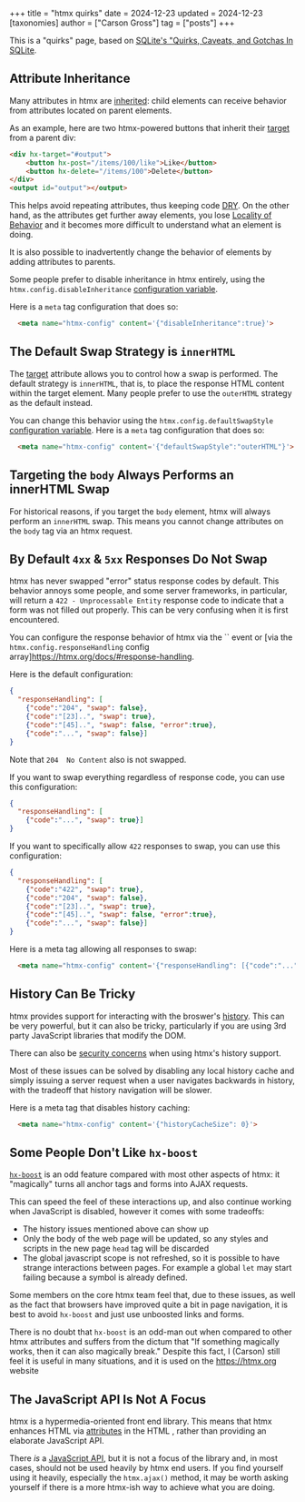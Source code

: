 +++
title = "htmx quirks"
date = 2024-12-23
updated = 2024-12-23
[taxonomies]
author = ["Carson Gross"]
tag = ["posts"]
+++

This is a "quirks" page, based on [SQLite's "Quirks, Caveats, and Gotchas In SQLite](https://www.sqlite.org/quirks.html).

## Attribute Inheritance

Many attributes in htmx are [inherited](/@docs#inheritance): child elements can receive behavior from attributes located 
on parent elements.

As an example, here are two htmx-powered buttons that inherit their [target](@/attributes/hx-target.md) from a parent 
div:

```html
<div hx-target="#output">
    <button hx-post="/items/100/like">Like</button>
    <button hx-delete="/items/100">Delete</button>
</div>
<output id="output"></output>
```

This helps avoid repeating attributes, thus keeping code [DRY](https://en.wikipedia.org/wiki/Don%27t_repeat_yourself).
On the other hand, as the attributes get further away elements, you lose [Locality of Behavior](@/essays/locality-of-behaviour.md)
and it becomes more difficult to understand what an element is doing.

It is also possible to inadvertently change the behavior of elements by adding attributes to parents.

Some people prefer to disable inheritance in htmx entirely, using the `htmx.config.disableInheritance` 
[configuration variable](/@docs.md#config).  

Here is a `meta` tag configuration that does so:

```html
  <meta name="htmx-config" content='{"disableInheritance":true}'>
```

## The Default Swap Strategy is `innerHTML`

The [target](@/attributes/hx-swap.md) attribute allows you to control how a swap is performed.  The default strategy is
`innerHTML`, that is, to place the response HTML content within the target element.  Many people prefer to use the 
`outerHTML` strategy as the default instead.

You can change this behavior using the `htmx.config.defaultSwapStyle` 
[configuration variable](/@docs.md#config).  Here is a `meta` tag configuration that does so:

```html
  <meta name="htmx-config" content='{"defaultSwapStyle":"outerHTML"}'>
```

## Targeting the `body` Always Performs an innerHTML Swap

For historical reasons, if you target the `body` element, htmx will always perform an `innerHTML` swap.  This means you
cannot change attributes on the `body` tag via an htmx request.

## By Default `4xx` & `5xx` Responses Do Not Swap

htmx has never swapped "error" status response codes by default.  This behavior annoys some people, and some server
frameworks, in particular, will return a `422 - Unprocessable Entity` response code to indicate that a form was not 
filled out properly.  This can be very confusing when it is first encountered.

You can configure the response behavior of htmx via the `` event or 
[via the `htmx.config.responseHandling` config array]https://htmx.org/docs/#response-handling.

Here is the default configuration:

```json
{
  "responseHandling": [
    {"code":"204", "swap": false},
    {"code":"[23]..", "swap": true},
    {"code":"[45]..", "swap": false, "error":true},
    {"code":"...", "swap": false}]
}
```

Note that `204  No Content` also is not swapped.

If you want to swap everything regardless of response code, you can use this configuration:

```json
{
  "responseHandling": [
    {"code":"...", "swap": true}]
}
```

If you want to specifically allow `422` responses to swap, you can use this configuration:

```json
{
  "responseHandling": [
    {"code":"422", "swap": true},
    {"code":"204", "swap": false},
    {"code":"[23]..", "swap": true},
    {"code":"[45]..", "swap": false, "error":true},
    {"code":"...", "swap": false}]
}
```

Here is a meta tag allowing all responses to swap:

```html
  <meta name="htmx-config" content='{"responseHandling": [{"code":"...", "swap": true}]'>
```

## History Can Be Tricky

htmx provides support for interacting with the broswer's [history](@/docs.md#history).  This can be very powerful, but it
can also be tricky, particularly if you are using 3rd party JavaScript libraries that modify the DOM.

There can also be [security concerns](@/docs.md#hx-history) when using htmx's history support.

Most of these issues can be solved by disabling any local history cache and simply issuing a server request when a 
user navigates backwards in history, with the tradeoff that history navigation will be slower.

Here is a meta tag that disables history caching:

```html
  <meta name="htmx-config" content='{"historyCacheSize": 0}'>
```

## Some People Don't Like `hx-boost`

[`hx-boost`](@/attributes/hx-boost.md) is an odd feature compared with most other aspects of htmx: it "magically" turns
all anchor tags and forms into AJAX requests.

This can speed the feel of these interactions up, and also continue working when JavaScript is disabled, however it comes
with some tradeoffs:

* The history issues mentioned above can show up
* Only the body of the web page will be updated, so any styles and scripts in the new page `head` tag will be discarded
* The global javascript scope is not refreshed, so it is possible to have strange interactions between pages.  For example
  a global `let` may start failing because a symbol is already defined.

Some members on the core htmx team feel that, due to these issues, as well as the fact that browsers have improved 
quite a bit in page navigation, it is best to avoid `hx-boost` and just use unboosted links and forms.

There is no doubt that `hx-boost` is an odd-man out when compared to other htmx attributes and suffers from the dictum
that "If something magically works, then it can also magically break."  Despite this fact, I (Carson) still feel it is
useful in many situations, and it is used on the <https://htmx.org> website

## The JavaScript API Is Not A Focus

htmx is a hypermedia-oriented front end library.  This means that htmx enhances HTML via 
[attributes](@/reference.md#attributes) in the HTML , rather than providing an elaborate
JavaScript API.

There _is_ a [JavaScript API](@/reference.md#api), but it is not a focus of the library and, in most cases,
should not be used heavily by htmx end users.  If you find yourself using it heavily, especially the `htmx.ajax()` method,
it may be worth asking yourself if there is a more htmx-ish way to achieve what you are doing.
